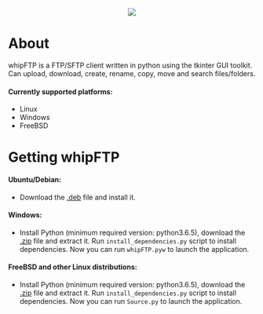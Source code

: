 <div style="text-align:center">
    <img src ="https://raw.githubusercontent.com/RainingComputers/whipFTP/master/Screenshot.png" />
</div>

# About
whipFTP is a FTP/SFTP client written in python using the tkinter GUI toolkit. Can upload, download, create, rename, copy, move and search files/folders.
#### Currently supported platforms:
+ Linux
+ Windows
+ FreeBSD

# Getting whipFTP

#### Ubuntu/Debian:
+ Download the [.deb](https://github.com/RainingComputers/whipFTP/raw/master/Builds/whipftp_4.1.deb) file and install it.

#### Windows:
+ Install Python (minimum required version: python3.6.5), download the [.zip](https://github.com/RainingComputers/whipFTP/raw/master/Builds/whipftp_4.1_windows.zip) file and extract it. Run `install_dependencies.py` script to install dependencies. Now you can run `whipFTP.pyw` to launch the application.

#### FreeBSD and other Linux distributions:
+ Install Python (minimum required version: python3.6.5), download the [.zip](https://github.com/RainingComputers/whipFTP/raw/master/Builds/whipftp_4.1.zip) file and extract it. Run `install_dependencies.py` script to install dependencies. Now you can run `Source.py` to launch the application.